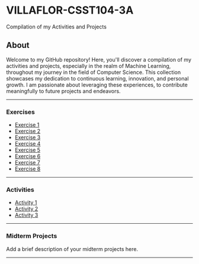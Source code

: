 # VILLAFLOR-CSST104-3A

Compilation of my Activities and Projects

## About

Welcome to my GitHub repository! Here, you'll discover a compilation of my activities and projects, especially in the realm of Machine Learning, throughout my journey in the field of Computer Science. This collection showcases my dedication to continuous learning, innovation, and personal growth. I am passionate about leveraging these experiences, to contribute meaningfully to future projects and endeavors.

---

### Exercises

- [Exercise 1](#https://github.com/miiciiii/VILLAFLOR-CSST104-3A/blob/main/3A-VILLAFLOR-EXER1.ipynb)
- [Exercise 2](#activity-2)
- [Exercise 3](#activity-3)
- [Exercise 4](#activity-1)
- [Exercise 5](#activity-2)
- [Exercise 6](#activity-3)
- [Exercise 7](#activity-2)
- [Exercise 8](#activity-3)

---

### Activities

- [Activity 1](#activity-1)
- [Activity 2](#activity-2)
- [Activity 3](#activity-3)

---

### Midterm Projects

Add a brief description of your midterm projects here.

---
